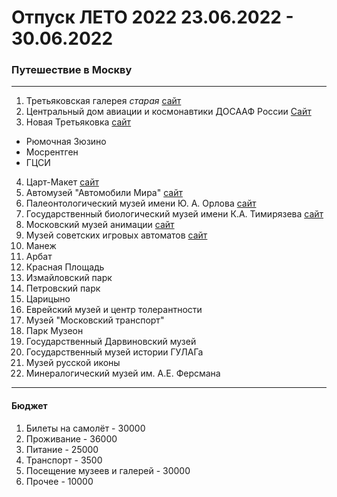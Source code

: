# Отпуск ЛЕТО 2022 23.06.2022 - 30.06.2022
### Путешествие в Москву
---
1. Третьяковская галерея _старая_ [сайт](https://www.tretyakovgallery.ru/)
2. Центральный дом авиации и космонавтики ДОСААФ России [Сайт](http://aviacosmosdom.ru/)
3. Новая Третьяковка [сайт](https://www.tretyakovgallery.ru/)
* Рюмочная Зюзино
* Мосрентген
* ГЦСИ

4. Царт-Макет [сайт](https://tsar-maket.ru/biletyi/)
5. Автомузей "Автомобили Мира" [сайт](https://automuseum.ru/)
6. Палеонтологический музей имени Ю. А. Орлова [сайт](https://www.paleo.ru/museum/)
7. Государственный биологический музей имени К.А. Тимирязева [сайт](https://gbmt.ru/ru/)
8. Московский музей анимации [сайт](https://animamuseum.ru/)
9. Музей советских игровых автоматов [сайт](http://15kop.ru/)
10. Манеж 
11. Арбат
12. Красная Площадь
13. Измайловский парк
14. Петровский парк
15. Царицыно
16. Еврейский музей и центр толерантности
17. Музей "Московский транспорт"
18. Парк Музеон
19. Государственный Дарвиновский музей
20. Государственный музей истории ГУЛАГа
21. Музей русской иконы
22. Минералогический музей им. А.Е. Ферсмана
---
#### **Бюджет**
1. Билеты на самолёт - 30000
2. Проживание - 36000
3. Питание - 25000
4. Транспорт - 3500
5. Посещение музеев и галерей - 30000
6. Прочее - 10000